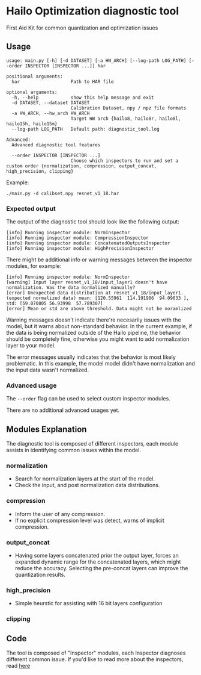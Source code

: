 # Hailo Optimization diagnostic tool

First Aid Kit for common quantization and optimization issues

## Usage

[//]: <> (markdown lacks the feature of embedding text from other file, maybe use rst files instead?)

```
usage: main.py [-h] [-d DATASET] [-a HW_ARCH] [--log-path LOG_PATH] [--order INSPECTOR [INSPECTOR ...]] har

positional arguments:
  har                   Path to HAR file

optional arguments:
  -h, --help            show this help message and exit
  -d DATASET, --dataset DATASET
                        Calibration Dataset, npy / npz file formats
  -a HW_ARCH, --hw_arch HW_ARCH
                        Target HW arch {hailo8, hailo8r, hailo8l, hailo15h, hailo15m}
  --log-path LOG_PATH   Default path: diagnostic_tool.log

Advanced:
  Advanced diagnostic tool features

  --order INSPECTOR [INSPECTOR ...]
                        Choose which inspectors to run and set a custom order {normalization, compression, output_concat, high_precision, clipping}
```

Example:

```
./main.py -d calibset.npy resnet_v1_18.har
```

### Expected output

The output of the diagnostic tool should look like the following output:

```
[info] Running inspector module: NormInspector
[info] Running inspector module: CompressionInspector
[info] Running inspector module: ConcatenatedOutputsInspector
[info] Running inspector module: HighPrecisionInspector
```

There might be additional info or warning messages between the inspector modules, for example:

```
[info] Running inspector module: NormInspector
[warning] Input layer resnet_v1_18/input_layer1 doesn't have normalization. Was the data normalized manually?
[error] Unexpected data distribution at resnet_v1_18/input_layer1. (expected normalized data) mean: [120.55961  114.191986  94.09033 ], std: [59.070805 56.93998  57.789307]
[error] Mean or std are above threshold. Data might not be noramlized
```

Warning messages doesn't indicate there're necesarily issues with the model, but it warns about non-standard behavior. In the current example, if the data is being normalized outside of the Hailo pipeline, the behavior should be completely fine, otherwise you might want to add normalization layer to your model.

The error messages usually indicates that the behavior is most likely problematic. In this example, the model model didn't have normalization and the input data wasn't normalized.

### Advanced usage

The `--order` flag can be used to select custom inspector modules.

There are no additional advanced usages yet.

[//]: <> (Add a behavior that will allow user made inspectors)

## Modules Explanation

The diagnostic tool is composed of different inspectors, each module assists in identifying common issues within the model.

### normalization

- Search for normalization layers at the start of the model.
- Check the input, and post normalization data distributions.

### compression

- Inform the user of any compression.
- If no explicit compression level was detect, warns of implicit compression.

### output_concat

- Having some layers concatenated prior the output layer, forces an expanded dynamic range for the concatenated layers, which might reduce the accuracy. Selecting the pre-concat layers can improve the quantization results.

### high_precision

- Simple heurstic for assisting with 16 bit layers configuration

[//]: <> (Should use the advanced LAT results, or maybe 2 different inspectors?)

### clipping

## Code

The tool is composed of "Inspector" modules, each Inspector diagnoses different common issue. If you'd like to read more about the inspectors, read [here](inspectors/README.md)